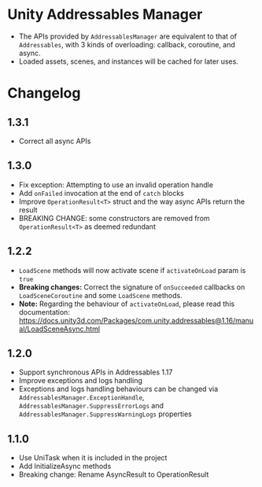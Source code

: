 # Unity Addressables Manager

- The APIs provided by `AddressablesManager` are equivalent to that of `Addressables`, with 3 kinds of overloading: callback, coroutine, and async.
- Loaded assets, scenes, and instances will be cached for later uses.

# Changelog

## 1.3.1

- Correct all async APIs

## 1.3.0

- Fix exception: Attempting to use an invalid operation handle
- Add `onFailed` invocation at the end of `catch` blocks
- Improve `OperationResult<T>` struct and the way async APIs return the result
- BREAKING CHANGE: some constructors are removed from `OperationResult<T>` as deemed redundant

## 1.2.2

- `LoadScene` methods will now activate scene if `activateOnLoad` param is `true`
- **Breaking changes:** Correct the signature of `onSucceeded` callbacks on `LoadSceneCoroutine` and some `LoadScene` methods.
- **Note:** Regarding the behaviour of `activateOnLoad`, please read this documentation:
https://docs.unity3d.com/Packages/com.unity.addressables@1.16/manual/LoadSceneAsync.html


## 1.2.0

- Support synchronous APIs in Addressables 1.17
- Improve exceptions and logs handling
- Exceptions and logs handling behaviours can be changed via `AddressablesManager.ExceptionHandle`, `AddressablesManager.SuppressErrorLogs` and `AddressablesManager.SuppressWarningLogs` properties

## 1.1.0

- Use UniTask when it is included in the project
- Add InitializeAsync methods
- Breaking change: Rename AsyncResult<T> to OperationResult<T>